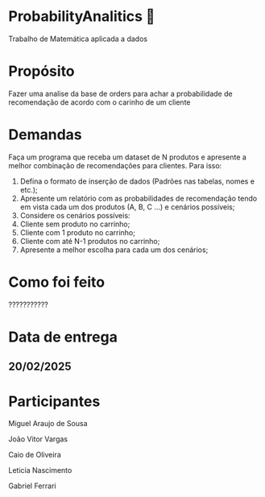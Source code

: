 # ProbabilityAnalitics 🔎
Trabalho de Matemática aplicada a dados

<h1>
  Propósito
</h1>
<p>
  Fazer uma analise da base de orders para achar a probabilidade de recomendação de acordo com o carinho de um cliente
</p>
<h1>
  Demandas
</h1>
<p>
Faça um programa que receba um dataset de N produtos e apresente a melhor combinação de recomendações para clientes. Para isso:
  
1. Defina o formato de inserção de dados (Padrões nas tabelas, nomes e etc.);
2. Apresente um relatório com as probabilidades de recomendação tendo em vista cada um dos produtos
(A, B, C ...) e cenários possíveis;
3. Considere os cenários possíveis:
1. Cliente sem produto no carrinho;
2. Cliente com 1 produto no carrinho;
3. Cliente com até N-1 produtos no carrinho;
4. Apresente a melhor escolha para cada um dos cenários;
</p>
<h1>
  Como foi feito
</h1>
<p>
  ???????????
</p>
<h1>
  Data de entrega
</h1>

## 20/02/2025

<h1>
  Participantes
</h1>
<p>
  Miguel Araujo de Sousa
  
  João Vitor Vargas
  
  Caio de Oliveira
  
  Leticia Nascimento
  
  Gabriel Ferrari
</p>
